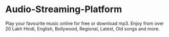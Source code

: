 # Audio-Streaming-Platform
Play your favourite music online for free or download mp3. Enjoy from over 20 Lakh Hindi, English, Bollywood, Regional, Latest, Old songs and more.
